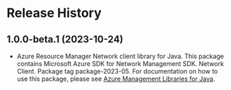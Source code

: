# Release History

## 1.0.0-beta.1 (2023-10-24)

- Azure Resource Manager Network client library for Java. This package contains Microsoft Azure SDK for Network Management SDK. Network Client. Package tag package-2023-05. For documentation on how to use this package, please see [Azure Management Libraries for Java](https://aka.ms/azsdk/java/mgmt).
